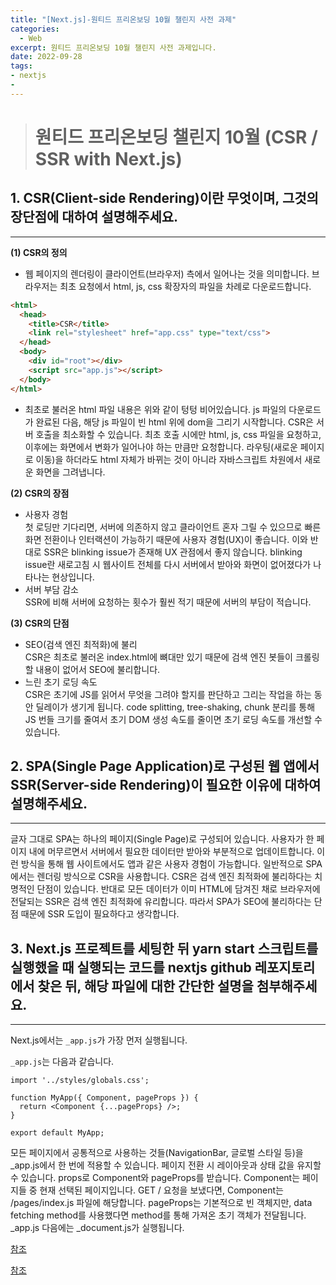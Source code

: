 ```yaml
---
title: "[Next.js]-원티드 프리온보딩 10월 챌린지 사전 과제"
categories: 
  - Web
excerpt: 원티드 프리온보딩 10월 챌린지 사전 과제입니다.
date: 2022-09-28
tags:
- nextjs
- 
---
```







> # 원티드 프리온보딩 챌린지 10월 (CSR / SSR with Next.js)


## 1. CSR(Client-side Rendering)이란 무엇이며, 그것의 장단점에 대하여 설명해주세요.
---

**(1) CSR의 정의** <br>
- 웹 페이지의 렌더링이 클라이언트(브라우저) 측에서 일어나는 것을 의미합니다. 브라우저는 최초 요청에서 html, js, css 확장자의 파일을 차례로 다운로드합니다.

```html
<html>
  <head>
    <title>CSR</title>
    <link rel="stylesheet" href="app.css" type="text/css">
  </head>
  <body>
    <div id="root"></div>
    <script src="app.js"></script>
  </body>
</html>
```
- 최초로 불러온 html 파일 내용은 위와 같이 텅텅 비어있습니다. js 파일의 다운로드가 완료된 다음, 해당 js 파일이 빈 html 위에 dom을 그리기 시작합니다.
CSR은 서버 호출을 최소화할 수 있습니다. 최초 호출 시에만 html, js, css 파일을 요청하고, 이후에는 화면에서 변화가 일어나야 하는 만큼만 요청합니다. 라우팅(새로운 페이지로 이동)을 하더라도 html 자체가 바뀌는 것이 아니라 자바스크립트 차원에서 새로운 화면을 그려냅니다.

**(2) CSR의 장점** <br>

- 사용자 경험 <br>
첫 로딩만 기다리면, 서버에 의존하지 않고 클라이언트 혼자 그릴 수 있으므로 빠른 화면 전환이나 인터랙션이 가능하기 때문에 사용자 경험(UX)이 좋습니다. 이와 반대로 SSR은 blinking issue가 존재해 UX 관점에서 좋지 않습니다. blinking issue란 새로고침 시 웹사이트 전체를 다시 서버에서 받아와 화면이 없어졌다가 나타나는 현상입니다.
- 서버 부담 감소 <br>
SSR에 비해 서버에 요청하는 횟수가 훨씬 적기 때문에 서버의 부담이 적습니다.

**(3) CSR의 단점** <br>
- SEO(검색 엔진 최적화)에 불리 <br>
CSR은 최초로 불러온 index.html에 뼈대만 있기 때문에 검색 엔진 봇들이 크롤링 할 내용이 없어서 SEO에 불리합니다.
- 느린 초기 로딩 속도 <br>
CSR은 초기에 JS를 읽어서 무엇을 그려야 할지를 판단하고 그리는 작업을 하는 동안 딜레이가 생기게 됩니다. code splitting, tree-shaking, chunk 분리를 통해 JS 번들 크기를 줄여서 초기 DOM 생성 속도를 줄이면 초기 로딩 속도를 개선할 수 있습니다.

## 2. SPA(Single Page Application)로 구성된 웹 앱에서 SSR(Server-side Rendering)이 필요한 이유에 대하여 설명해주세요.
---

글자 그대로 SPA는 하나의 페이지(Single Page)로 구성되어 있습니다. 사용자가 한 페이지 내에 머무르면서 서버에서 필요한 데이터만 받아와 부분적으로 업데이트합니다. 이런 방식을 통해 웹 사이트에서도 앱과 같은 사용자 경험이 가능합니다.
일반적으로 SPA에서는 렌더링 방식으로 CSR을 사용합니다. CSR은 검색 엔진 최적화에 불리하다는 치명적인 단점이 있습니다. 반대로 모든 데이터가 이미 HTML에 담겨진 채로 브라우저에 전달되는 SSR은 검색 엔진 최적화에 유리합니다. 따라서 SPA가 SEO에 불리하다는 단점 때문에 SSR 도입이 필요하다고 생각합니다.

## 3. Next.js 프로젝트를 세팅한 뒤 yarn start 스크립트를 실행했을 때 실행되는 코드를 nextjs github 레포지토리에서 찾은 뒤, 해당 파일에 대한 간단한 설명을 첨부해주세요.
---

Next.js에서는 `_app.js`가 가장 먼저 실행됩니다.

`_app.js`는 다음과 같습니다.

```react
import '../styles/globals.css';

function MyApp({ Component, pageProps }) {
  return <Component {...pageProps} />;
}

export default MyApp;
```


모든 페이지에서 공통적으로 사용하는 것들(NavigationBar, 글로벌 스타일 등)을 _app.js에서 한 번에 적용할 수 있습니다.
페이지 전환 시 레이아웃과 상태 값을 유지할 수 있습니다.
props로 Component와 pageProps를 받습니다.
Component는 페이지들 중 현재 선택된 페이지입니다. GET / 요청을 보냈다면, Component는 /pages/index.js 파일에 해당합니다.
pageProps는 기본적으로 빈 객체지만, data fetching method를 사용했다면 method를 통해 가져온 초기 객체가 전달됩니다.
_app.js 다음에는 _document.js가 실행됩니다.


[참조](https://velog.io/@bjy100/Next.js-%EC%9B%90%ED%8B%B0%EB%93%9C-%ED%94%84%EB%A6%AC%EC%98%A8%EB%B3%B4%EB%94%A9-10%EC%9B%94-%EC%B1%8C%EB%A6%B0%EC%A7%80-%EC%82%AC%EC%A0%84-%EA%B3%BC%EC%A0%9C)

[참조](https://blog.naver.com/PostView.naver?blogId=pjt3591oo&logNo=222533482899&parentCategoryNo=&categoryNo=106&viewDate=&isShowPopularPosts=true&from=search)
